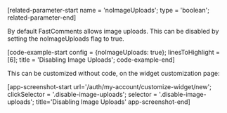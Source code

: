 [related-parameter-start name = 'noImageUploads'; type = 'boolean'; related-parameter-end]

By default FastComments allows image uploads. This can be disabled by setting the noImageUploads flag to true.

[code-example-start config = {noImageUploads: true}; linesToHighlight = [6]; title = 'Disabling Image Uploads'; code-example-end]

This can be customized without code, on the widget customization page:

[app-screenshot-start url='/auth/my-account/customize-widget/new'; clickSelector = '.disable-image-uploads'; selector = '.disable-image-uploads'; title='Disabling Image Uploads' app-screenshot-end]
